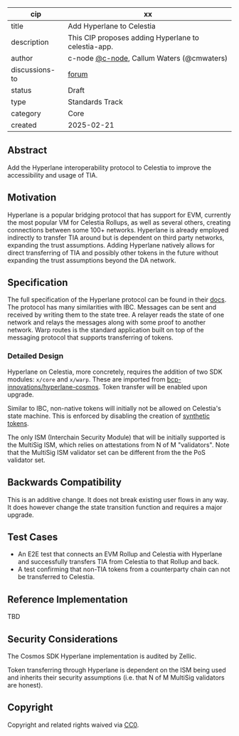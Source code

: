 | cip           | xx                                                                                         |
|---------------|--------------------------------------------------------------------------------------------|
| title         | Add Hyperlane to Celestia                                                                  |
| description   | This CIP proposes adding Hyperlane to celestia-app.                                        |
| author        | c-node [@c-node](https://github.com/S1nus), Callum Waters (@cmwaters)                      |
| discussions-to | [forum](https://forum.celestia.org/t/cip-add-hyperlane-bridging/1909)                     |
| status        | Draft                                                                                      |
| type          | Standards Track                                                                            |
| category      | Core                                                                                       |
| created       | 2025-02-21                                                                                 |

## Abstract

Add the Hyperlane interoperability protocol to Celestia to improve the accessibility and usage of TIA.

## Motivation

Hyperlane is a popular bridging protocol that has support for EVM, currently the most popular VM for Celestia Rollups, as well as several others, creating connections between some 100+ networks. Hyperlane is already employed indirectly to transfer TIA around but is dependent on third party networks, expanding the trust assumptions. Adding Hyperlane natively allows for direct transferring of TIA and possibly other tokens in the future without expanding the trust assumptions beyond the DA network.

## Specification

The full specification of the Hyperlane protocol can be found in their [docs](https://docs.hyperlane.xyz/). The protocol has many similarities with IBC. Messages can be sent and received by writing them to the state tree. A relayer reads the state of one network and relays the messages along with some proof to another network. Warp routes is the standard application built on top of the messaging protocol that supports transferring of tokens.

### Detailed Design

Hyperlane on Celestia, more concretely, requires the addition of two SDK modules: `x/core` and `x/warp`. These are imported from [bcp-innovations/hyperlane-cosmos](https://github.com/bcp-innovations/hyperlane-cosmos). Token transfer will be enabled upon upgrade.

Similar to IBC, non-native tokens will initially not be allowed on Celestia's state machine. This is enforced by disabling the creation of [synthetic tokens](https://github.com/bcp-innovations/hyperlane-cosmos/blob/2617881125228632edb091f0663d133b76de11ee/x/warp/keeper/msg_server.go#L20).

The only ISM (Interchain Security Module) that will be initially supported is the MultiSig ISM, which relies on attestations from N of M "validators". Note that the MultiSig ISM validator set can be different from the the PoS validator set.

## Backwards Compatibility

This is an additive change. It does not break existing user flows in any way. It does however change the state transition function and requires a major upgrade.

## Test Cases

- An E2E test that connects an EVM Rollup and Celestia with Hyperlane and successfully transfers TIA from Celestia to that Rollup and back.
- A test confirming that non-TIA tokens from a counterparty chain can not be transferred to Celestia.

## Reference Implementation

TBD

## Security Considerations

The Cosmos SDK Hyperlane implementation is audited by Zellic.

Token transferring through Hyperlane is dependent on the ISM being used and inherits their security assumptions (i.e. that N of M MultiSig validators are honest).

## Copyright

Copyright and related rights waived via [CC0](https://github.com/celestiaorg/CIPs/blob/main/LICENSE).
